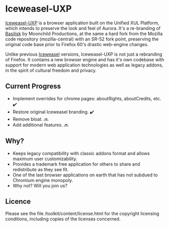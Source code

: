 # Iceweasel-UXP

[Iceweasel-UXP](https://wiki.hyperbola.info/doku.php?id=en:project:iceweasel-uxp) 
is a browser application built on the Unified XUL Platform, which intends to preserve 
the look and feel of Aurora. It's a re-branding of [Basilisk](https://www.basilisk-browser.org/) 
by Moonchild Productions, at the same a hard fork from the Mozilla code repository 
(mozilla-central) with an SR-52 fork point, preserving the original code base prior 
to Firefox 60's drastic web-engine changes.

Unlike previous [Iceweasel](https://fossforce.com/2017/02/great-debian-iceweasel-icedove-saga/) 
versions, Iceweasel-UXP is not just a rebranding of Firefox. It contains a new browser 
engine and has it's own codebase with support for modern web application technologies 
as well as legacy addons, in the spirit of cultural freedom and privacy.


## Current Progress

* Implement overrides for chrome pages: aboutRights, aboutCredits, etc. :heavy_check_mark:
* Restore original Iceweasel branding. :heavy_check_mark:
* Remove bloat. :soon: 
* Add additional features. :soon: 


## Why?

* Keeps legacy compatibility with classic addons format and allows maximum user customizability.
* Provides a trademark free application for others to share and redistribute as they see fit.
* One of the last browser applications on earth that has not subdued to Chromium engine monopoly.
* Why not? Will you join us?


## Licence

Please see the file /toolkit/content/license.html for the copyright licensing conditions, 
including copies of the licenses concerned.


